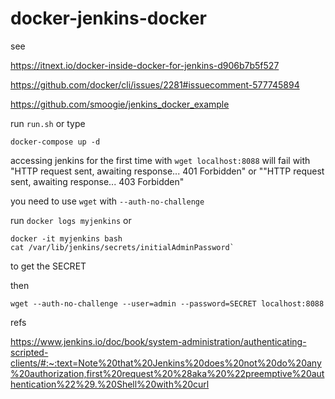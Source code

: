 # docker-jenkins-docker

see

https://itnext.io/docker-inside-docker-for-jenkins-d906b7b5f527

https://github.com/docker/cli/issues/2281#issuecomment-577745894

https://github.com/smoogie/jenkins_docker_example

run `run.sh` or type

`docker-compose up -d`

accessing jenkins for the first time with `wget localhost:8088` will fail with "HTTP request sent, awaiting response... 401 Forbidden" or ""HTTP request sent, awaiting response... 403 Forbidden"

you need to use `wget` with `--auth-no-challenge` 

run
`docker logs myjenkins`
or
```
docker -it myjenkins bash
cat /var/lib/jenkins/secrets/initialAdminPassword`
```
to get the SECRET 

then

`wget --auth-no-challenge --user=admin --password=SECRET localhost:8088`

refs

https://www.jenkins.io/doc/book/system-administration/authenticating-scripted-clients/#:~:text=Note%20that%20Jenkins%20does%20not%20do%20any%20authorization,first%20request%20%28aka%20%22preemptive%20authentication%22%29.%20Shell%20with%20curl
